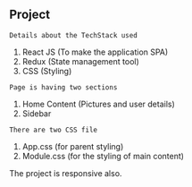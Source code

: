 ## Project

`Details about the TechStack used`
1. React JS (To make the application SPA)
2. Redux (State management tool)
3. CSS (Styling)

`Page is having two sections`
1. Home Content (Pictures and user details)
2. Sidebar

`There are two CSS file `
1. App.css (for parent styling)
2. Module.css (for the styling of main content)


The project is responsive also.



